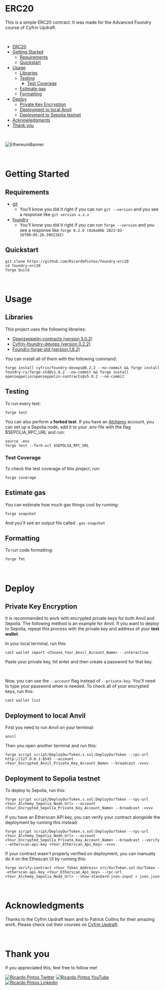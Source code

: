 # ERC20

This is a simple ERC20 contract. It was made for the Advanced Foundry course of Cyfrin Updraft.

<br>

- [ERC20](#erc20)
- [Getting Started](#getting-started)
  - [Requirements](#requirements)
  - [Quickstart](#quickstart)
- [Usage](#usage)
  - [Libraries](#libraries)
  - [Testing](#testing)
    - [Test Coverage](#test-coverage)
  - [Estimate gas](#estimate-gas)
  - [Formatting](#formatting)
- [Deploy](#deploy)
  - [Private Key Encryption](#private-key-encryption)
  - [Deployment to local Anvil](#deployment-to-local-anvil)
  - [Deployment to Sepolia testnet](#deployment-to-sepolia-testnet)
- [Acknowledgments](#acknowledgments)
- [Thank you](#thank-you)

<br>

![EthereumBanner](https://github.com/user-attachments/assets/b8618a81-f8b5-4022-8910-ccd6752f2b15)

<br>

# Getting Started

## Requirements

- [git](https://git-scm.com/book/en/v2/Getting-Started-Installing-Git)
  - You'll know you did it right if you can run `git --version` and you see a response like `git version x.x.x`
- [foundry](https://getfoundry.sh/)
  - You'll know you did it right if you can run `forge --version` and you see a response like `forge 0.2.0 (816e00b 2023-03-16T00:05:26.396218Z)`

## Quickstart

```
git clone https://github.com/RicardoPintos/foundry-erc20
cd foundry-erc20
forge build
```

<br>

# Usage

## Libraries

This project uses the following libraries:

- [Openzeppelin-contracts (version 5.0.2)](https://github.com/OpenZeppelin/openzeppelin-contracts)
- [Cyfrin-foundry-devops (version 0.2.2)](https://github.com/Cyfrin/foundry-devops)
- [Foundry-forge-std (version 1.8.2)](https://github.com/foundry-rs/forge-std)

You can install all of them with the following command:

```
forge install cyfrin/foundry-devops@0.2.2 --no-commit && forge install foundry-rs/forge-std@v1.8.2 --no-commit && forge install openzeppelin/openzeppelin-contracts@v5.0.2 --no-commit
```

## Testing

To run every test:

```
forge test
```

You can also perform a **forked test**. If you have an [Alchemy](https://www.alchemy.com) account, you can set up a Sepolia node, add it to your .env file with the flag $SEPOLIA_RPC_URL and run:

```
source .env
forge test --fork-url $SEPOLIA_RPC_URL
```

### Test Coverage

To check the test coverage of this project, run:

```
forge coverage
```

## Estimate gas

You can estimate how much gas things cost by running:

```
forge snapshot
```

And you'll see an output file called `.gas-snapshot`

## Formatting

To run code formatting:

```
forge fmt
```

<br>

# Deploy

## Private Key Encryption

It is recommended to work with encrypted private keys for both Anvil and Sepolia. The following method is an example for Anvil. If you want to deploy to Sepolia, repeat this process with the private key and address of your **test wallet**.

In your local terminal, run this:

```
cast wallet import <Choose_Your_Anvil_Account_Name> --interactive
```

Paste your private key, hit enter and then create a password for that key. 

<br>

Now, you can use the `--account` flag instead of `--private-key`. You'll need to type your password when is needed. To check all of your encrypted keys, run this:

```
cast wallet list
```

## Deployment to local Anvil

First you need to run Anvil on your terminal:

```
anvil
```

Then you open another terminal and run this:

```
forge script script/DeployOurToken.s.sol:DeployOurToken --rpc-url http://127.0.0.1:8545 --account <Your_Encrypted_Anvil_Private_Key_Account_Name> --broadcast -vvvv
```

## Deployment to Sepolia testnet

To deploy to Sepolia, run this:

```
forge script script/DeployOurToken.s.sol:DeployOurToken --rpc-url <Your_Alchemy_Sepolia_Node_Url> --account <Your_Encrypted_Sepolia_Private_Key_Account_Name> --broadcast -vvvv
```

If you have an Etherscan API key, you can verify your contract alongside the deployment by running this instead:

```
forge script script/DeployOurToken.s.sol:DeployOurToken --rpc-url <Your_Alchemy_Sepolia_Node_Url> --account <Your_Encrypted_Sepolia_Private_Key_Account_Name> --broadcast --verify --etherscan-api-key <Your_Etherscan_Api_Key> -vvvv
```

If your contract wasn't properly verified on deployment, you can manually do it on the Ethescan UI by running this:

```
forge verify-contract <Your_Token_Address> src/OurToken.sol:OurToken --etherscan-api-key <Your_Etherscan_Api_key> --rpc-url <Your_Alchemy_Sepolia_Node_Url> --show-standard-json-input > json.json
```

<br>

# Acknowledgments

Thanks to the Cyfrin Updraft team and to Patrick Collins for their amazing work. Please check out their courses on [Cyfrin Updraft](https://updraft.cyfrin.io/courses).

<br>

# Thank you

If you appreciated this, feel free to follow me!

[![Ricardo Pintos Twitter](https://img.shields.io/badge/Twitter-1DA1F2?style=for-the-badge&logo=twitter&logoColor=white)](https://x.com/pintosric)
[![Ricardo Pintos YouTube](https://img.shields.io/badge/YouTube-FF0000?style=for-the-badge&logo=youtube&logoColor=white)](https://www.youtube.com/@PintosRic)
[![Ricardo Pintos Linkedin](https://img.shields.io/badge/LinkedIn-0077B5?style=for-the-badge&logo=linkedin&logoColor=white)](https://www.linkedin.com/in/ricardo-mauro-pintos/)